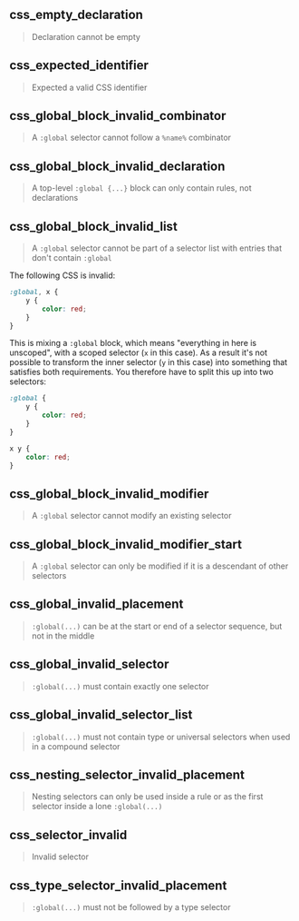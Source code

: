 ## css_empty_declaration

> Declaration cannot be empty

## css_expected_identifier

> Expected a valid CSS identifier

## css_global_block_invalid_combinator

> A `:global` selector cannot follow a `%name%` combinator

## css_global_block_invalid_declaration

> A top-level `:global {...}` block can only contain rules, not declarations

## css_global_block_invalid_list

> A `:global` selector cannot be part of a selector list with entries that don't contain `:global`

The following CSS is invalid:

```css
:global, x {
    y {
        color: red;
    }
}
```

This is mixing a `:global` block, which means "everything in here is unscoped", with a scoped selector (`x` in this case). As a result it's not possible to transform the inner selector (`y` in this case) into something that satisfies both requirements. You therefore have to split this up into two selectors:

```css
:global {
    y {
        color: red;
    }
}

x y {
    color: red;
}
```

## css_global_block_invalid_modifier

> A `:global` selector cannot modify an existing selector

## css_global_block_invalid_modifier_start

> A `:global` selector can only be modified if it is a descendant of other selectors

## css_global_invalid_placement

> `:global(...)` can be at the start or end of a selector sequence, but not in the middle

## css_global_invalid_selector

> `:global(...)` must contain exactly one selector

## css_global_invalid_selector_list

> `:global(...)` must not contain type or universal selectors when used in a compound selector

## css_nesting_selector_invalid_placement

> Nesting selectors can only be used inside a rule or as the first selector inside a lone `:global(...)`

## css_selector_invalid

> Invalid selector

## css_type_selector_invalid_placement

> `:global(...)` must not be followed by a type selector
